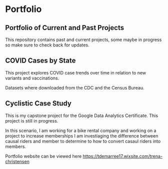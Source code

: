 # Portfolio
## Portfolio of Current and Past Projects

This repository contains past and current projects, some maybe in progress so make sure to check back for updates.

## COVID Cases by State

This project explores COVID case trends over time in relation to new variants and vaccinations.

Datasets where downloaded from the CDC and the Census Bureau.

## Cyclistic Case Study

This is my capstone project for the Google Data Analytics Certificate. This project is still in progress.

In this scenario, I am working for a bike rental company and working on a project to increase memberships
I am investiaging the difference between causal riders and member to determine to how to convert casaul riders into members.

Portfolio website can be viewed here https://tdemarree17.wixsite.com/trena-christensen
